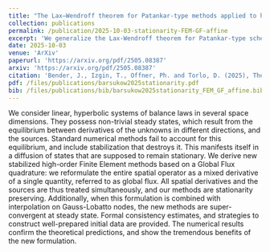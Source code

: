 ```yaml
---
title: "The Lax–Wendroff theorem for Patankar-type methods applied to hyperbolic conservation laws"
collection: publications
permalink: /publication/2025-10-03-stationarity-FEM-GF-affine
excerpt: 'We generalize the Lax-Wendroff theorem for Patankar-type schemes.'
date: 2025-10-03
venue: 'ArXiv'
paperurl: 'https://arxiv.org/pdf/2505.08387'
arxiv: 'https://arxiv.org/pdf/2505.08387'
citation: 'Bender, J., Izgin, T., Offner, Ph. and Torlo, D. (2025), The Lax–Wendroff theorem for Patankar-type methods applied to hyperbolic conservation laws. Computers and Fluids, 2505.'
pdf: /files/publications/barsukow2025stationarity.pdf
bib: /files/publications/bib/barsukow2025stationarity_FEM_GF_affine.bib
---
```

We consider linear, hyperbolic systems of balance laws in several space dimensions. They possess non-trivial steady states, which result from the equilibrium between derivatives of the unknowns in different directions, and the sources. Standard numerical methods fail to account for this equilibrium, and include stabilization that destroys it. This manifests itself in a diffusion of states that are supposed to remain stationary. We derive new stabilized high-order Finite Element methods based on a Global Flux quadrature: we reformulate the entire spatial operator as a mixed derivative of a single quantity, referred to as global flux. All spatial derivatives and the sources are thus treated simultaneously, and our methods are stationarity preserving. Additionally, when this formulation is combined with interpolation on Gauss-Lobatto nodes, the new methods are super-convergent at steady state. Formal consistency estimates, and strategies to construct well-prepared initial data are provided. The numerical results confirm the theoretical predictions, and show the tremendous benefits of the new formulation.
